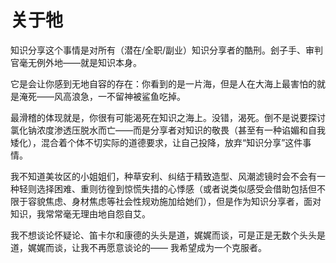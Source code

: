 # 关于牠

知识分享这个事情是对所有（潜在/全职/副业）知识分享者的酷刑。刽子手、审判官毫无例外地——就是知识本身。

它是会让你感到无地自容的存在：你看到的是一片海，但是人在大海上最害怕的就是淹死——风高浪急，一不留神被鲨鱼吃掉。

最滑稽的体现就是，你很有可能渴死在知识之海上。没错，渴死。倒不是说要探讨氯化钠浓度渗透压脱水而亡——而是分享者对知识的敬畏（甚至有一种谄媚和自我矮化），混合着个体不切实际的道德要求，让自己投降，放弃“知识分享”这件事情。

我不知道美妆区的小姐姐们，种草安利、纠结于精致造型、风潮滤镜时会不会有一种轻则选择困难、重则彷徨到惊慌失措的心悸感（或者说类似感受会借助包括但不限于容貌焦虑、身材焦虑等社会性规劝施加给她们），但是作为知识分享者，面对知识，我常常毫无理由地自怨自艾。

我不想谈论怀疑论、笛卡尔和康德的头头是道，娓娓而谈，可是正是无数个头头是道，娓娓而谈，让我不再愿意谈论的——
我希望成为一个克服者。
